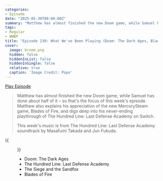 ```yaml
---
categories:
- Episode
date: "2025-05-30T09:00:00Z"
summary: "Matthew has almost finished the new Doom game, while Samuel has done about half of it."
tags:
- Regular
- WWBP
title: "Episode 230: What We've Been Playing (Doom: The Dark Ages, Blades of Fire, The Hundred Line, The Siege and the Sandfox)"
cover: 
  image: broom.png
  hidden: false
  hiddenInList: false
  hiddenInSingle: false
  relative: true
  caption: 'Image Credit: Popo'
---
```


[Play Episode](https://www.patreon.com/posts/episode-230-what-130205195)
> Matthew has almost finished the new Doom game, while Samuel has done about half of it – so that's the focus of this week's episode. Matthew also explains his appreciation of the new MercurySteam game, Blades of Fire, and digs deep into his never-ending playthrough of The Hundred Line: Last Defense Academy on Switch.
>
> This week's music is from The Hundred Line: Last Defense Academy soundtrack by Masafumi Takada and Jun Fukuda.

{{<figure 
    src="benz.png" 
    alt="Benz">}}

- Doom: The Dark Ages
- The Hundred Line: Last Defense Academy
- The Siege and the Sandfox
- Blades of Fire